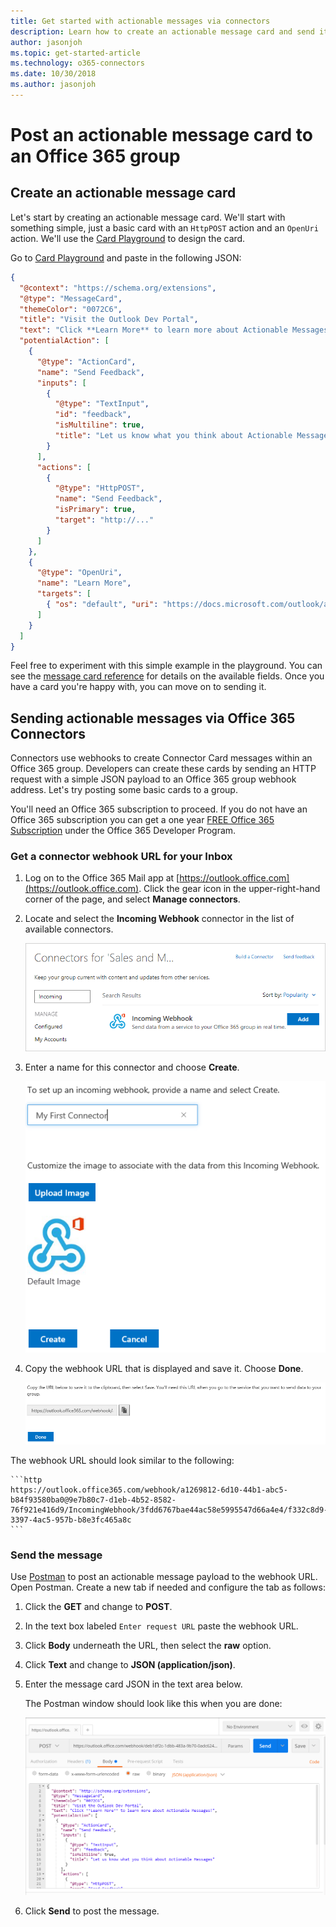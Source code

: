 ```yaml
---
title: Get started with actionable messages via connectors
description: Learn how to create an actionable message card and send it via Office 365 connectors.
author: jasonjoh
ms.topic: get-started-article
ms.technology: o365-connectors
ms.date: 10/30/2018
ms.author: jasonjoh
---
```


# Post an actionable message card to an Office 365 group

## Create an actionable message card

Let's start by creating an actionable message card. We'll start with something simple, just a basic card with an `HttpPOST` action and an `OpenUri` action. We'll use the [Card Playground](https://messagecardplayground.azurewebsites.net/) to design the card.

Go to [Card Playground](https://messagecardplayground.azurewebsites.net/) and paste in the following JSON:

```json
{
  "@context": "https://schema.org/extensions",
  "@type": "MessageCard",
  "themeColor": "0072C6",
  "title": "Visit the Outlook Dev Portal",
  "text": "Click **Learn More** to learn more about Actionable Messages!",
  "potentialAction": [
    {
      "@type": "ActionCard",
      "name": "Send Feedback",
      "inputs": [
        {
          "@type": "TextInput",
          "id": "feedback",
          "isMultiline": true,
          "title": "Let us know what you think about Actionable Messages"
        }
      ],
      "actions": [
        {
          "@type": "HttpPOST",
          "name": "Send Feedback",
          "isPrimary": true,
          "target": "http://..."
        }
      ]
    },
    {
      "@type": "OpenUri",
      "name": "Learn More",
      "targets": [
        { "os": "default", "uri": "https://docs.microsoft.com/outlook/actionable-messages" }
      ]
    }
  ]
}
```

Feel free to experiment with this simple example in the playground. You can see the [message card reference](message-card-reference.md) for details on the available fields. Once you have a card you're happy with, you can move on to sending it.

## Sending actionable messages via Office 365 Connectors

Connectors use webhooks to create Connector Card messages within an Office 365 group. Developers can create these cards by sending an HTTP request with a simple JSON payload to an Office 365 group webhook address. Let's try posting some basic cards to a group.

You'll need an Office 365 subscription to proceed. If you do not have an Office 365 subscription you can get a one year [FREE Office 365 Subscription](https://developer.microsoft.com/office/dev-program) under the Office 365 Developer Program.

### Get a connector webhook URL for your Inbox

1. Log on to the Office 365 Mail app at [https://outlook.office.com](https://outlook.office.com). Click the gear icon in the upper-right-hand corner of the page, and select **Manage connectors**.

1. Locate and select the **Incoming Webhook** connector in the list of available connectors.

    ![A screenshot of the Incoming Webhook item in the available connectors list](images/get-started/incoming-webhook.png)

1. Enter a name for this connector and choose **Create**.

    ![A screenshot of the Incoming Webhook creation page](images/get-started/create-webhook.png)

1. Copy the webhook URL that is displayed and save it. Choose **Done**.

    ![A screenshot of the Incoming Webhook URL](images/get-started/webhook-url.png)

The webhook URL should look similar to the following:

    ```http
    https://outlook.office365.com/webhook/a1269812-6d10-44b1-abc5-b84f93580ba0@9e7b80c7-d1eb-4b52-8582-76f921e416d9/IncomingWebhook/3fdd6767bae44ac58e5995547d66a4e4/f332c8d9-3397-4ac5-957b-b8e3fc465a8c
    ```

### Send the message

Use [Postman](https://www.getpostman.com/) to post an actionable message payload to the webhook URL. Open Postman. Create a new tab if needed and configure the tab as follows:

1. Click the **GET** and change to **POST**.

2. In the text box labeled `Enter request URL` paste the webhook URL.

3. Click **Body** underneath the URL, then select the **raw** option.

4. Click **Text** and change to **JSON (application/json)**.

5. Enter the message card JSON in the text area below.

   The Postman window should look like this when you are done:

   ![The Postman request window configured to post a sample actionable message to a webhook URL](images/get-started/postman-setup.PNG)

6. Click **Send** to post the message.